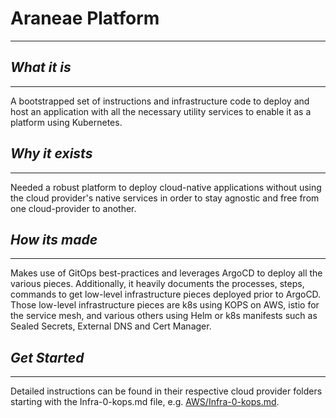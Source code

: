 # Araneae Platform

---

## *What it is*

---
A bootstrapped set of instructions and infrastructure code to deploy and host an application
with all the necessary utility services to enable it as a platform using Kubernetes. 

## *Why it exists*

---
Needed a robust platform to deploy cloud-native applications without using the cloud provider's 
native services in order to stay agnostic and free from one cloud-provider to another.  

## *How its made*

---
Makes use of GitOps best-practices and leverages ArgoCD to deploy all the various pieces. Additionally, 
it heavily documents the processes, steps, commands to get low-level infrastructure pieces deployed prior
to ArgoCD. Those low-level infrastructure pieces are k8s using KOPS on AWS, istio for the service mesh, 
and various others using Helm or k8s manifests such as Sealed Secrets, External DNS and Cert Manager.

## *Get Started*

---
Detailed instructions can be found in their respective cloud provider folders starting with 
the Infra-0-kops.md file, e.g. [AWS/Infra-0-kops.md](aws/Infra-0-kops.md).